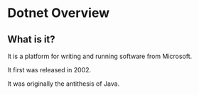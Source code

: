 # Dotnet Overview

<!-- ![Dotnet overview](/img/dotnet.excalidraw.svg) -->

## What is it?

It is a platform for writing and running software from Microsoft.

It first was released in 2002.

It was originally the antithesis of Java.


